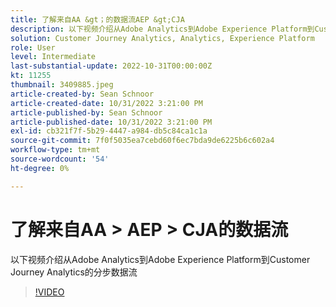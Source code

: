 ```yaml
---
title: 了解来自AA &gt；的数据流AEP &gt;CJA
description: 以下视频介绍从Adobe Analytics到Adobe Experience Platform到Customer Journey Analytics的分步数据流
solution: Customer Journey Analytics, Analytics, Experience Platform
role: User
level: Intermediate
last-substantial-update: 2022-10-31T00:00:00Z
kt: 11255
thumbnail: 3409885.jpeg
article-created-by: Sean Schnoor
article-created-date: 10/31/2022 3:21:00 PM
article-published-by: Sean Schnoor
article-published-date: 10/31/2022 3:21:00 PM
exl-id: cb321f7f-5b29-4447-a984-db5c84ca1c1a
source-git-commit: 7f0f5035ea7cebd60f6ec7bda9de6225b6c602a4
workflow-type: tm+mt
source-wordcount: '54'
ht-degree: 0%

---
```


# 了解来自AA > AEP > CJA的数据流

以下视频介绍从Adobe Analytics到Adobe Experience Platform到Customer Journey Analytics的分步数据流

>[!VIDEO](https://video.tv.adobe.com/v/3409885/?quality=12&learn=on)
